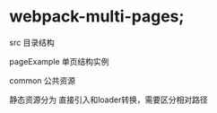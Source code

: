 # webpack-multi-pages;
<p>src 目录结构</p>
<p>pageExample 单页结构实例</p>
<p>common 公共资源</p>

<p>静态资源分为 直接引入和loader转换，需要区分相对路径</p>

